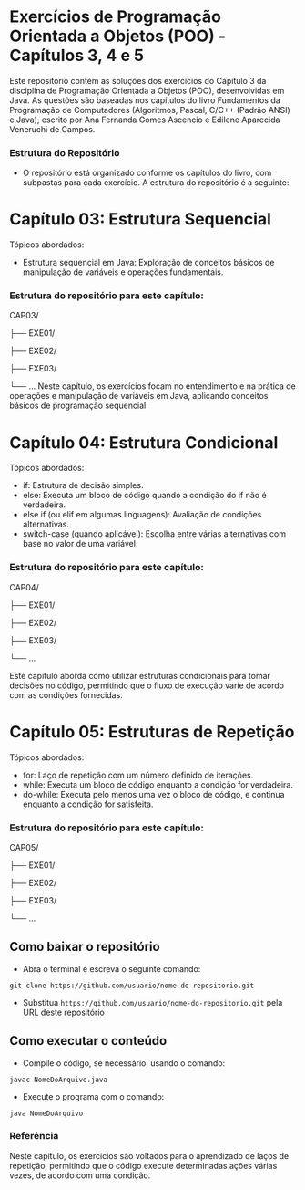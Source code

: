# Exercícios de Programação Orientada a Objetos (POO) - Capítulos 3, 4 e 5


 Este repositório contém as soluções dos exercícios do Capítulo 3 da disciplina de Programação Orientada a Objetos (POO), desenvolvidas em Java. As questões são baseadas nos capítulos do livro Fundamentos da Programação de Computadores (Algoritmos, Pascal, C/C++ (Padrão 
 ANSI) e Java), escrito por Ana Fernanda Gomes Ascencio e Edilene Aparecida Veneruchi de Campos.

### Estrutura do Repositório

- O repositório está organizado conforme os capítulos do livro, com subpastas para cada exercício. A estrutura do repositório é a seguinte:

# Capítulo 03: Estrutura Sequencial
Tópicos abordados:

- Estrutura sequencial em Java: Exploração de conceitos básicos de manipulação de variáveis e operações fundamentais.

### Estrutura do repositório para este capítulo:


CAP03/ 


 ├── EXE01/
 
 ├── EXE02/
 
 ├── EXE03/
 
 └── ...
Neste capítulo, os exercícios focam no entendimento e na prática de operações e manipulação de variáveis em Java, aplicando conceitos básicos de programação sequencial.

# Capítulo 04: Estrutura Condicional
Tópicos abordados:

- if: Estrutura de decisão simples.
- else: Executa um bloco de código quando a condição do if não é verdadeira.
- else if (ou elif em algumas linguagens): Avaliação de condições alternativas.
- switch-case (quando aplicável): Escolha entre várias alternativas com base no valor de uma variável.

### Estrutura do repositório para este capítulo:


CAP04/

├── EXE01/

├── EXE02/

├── EXE03/

└── ...

Este capítulo aborda como utilizar estruturas condicionais para tomar decisões no código, permitindo que o fluxo de execução varie de acordo com as condições fornecidas.

# Capítulo 05: Estruturas de Repetição
Tópicos abordados:

- for: Laço de repetição com um número definido de iterações.
- while: Executa um bloco de código enquanto a condição for verdadeira.
- do-while: Executa pelo menos uma vez o bloco de código, e continua enquanto a condição for satisfeita.

### Estrutura do repositório para este capítulo:


CAP05/


├── EXE01/

├── EXE02/

├── EXE03/

└── ...


## Como baixar o repositório
- Abra o terminal e escreva o seguinte comando:
```
git clone https://github.com/usuario/nome-do-repositorio.git
```
- Substitua ``https://github.com/usuario/nome-do-repositorio.git`` pela URL deste repositório
## Como executar o conteúdo
- Compile o código, se necessário, usando o comando:
```
javac NomeDoArquivo.java
```
- Execute o programa com o comando:
```
java NomeDoArquivo
```
### Referência

Neste capítulo, os exercícios são voltados para o aprendizado de laços de repetição, permitindo que o código execute determinadas ações várias vezes, de acordo com uma condição.

